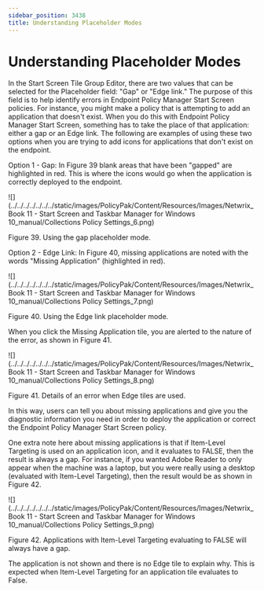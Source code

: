 ```yaml
---
sidebar_position: 3438
title: Understanding Placeholder Modes
---
```


# Understanding Placeholder Modes

In the Start Screen Tile Group Editor, there are two values that can be selected for the Placeholder field: "Gap" or "Edge link." The purpose of this field is to help identify errors in Endpoint Policy Manager Start Screen policies. For instance, you might make a policy that is attempting to add an application that doesn't exist. When you do this with Endpoint Policy Manager Start Screen, something has to take the place of that application: either a gap or an Edge link. The following are examples of using these two options when you are trying to add icons for applications that don't exist on the endpoint.

Option 1 - Gap: In Figure 39 blank areas that have been "gapped" are highlighted in red. This is where the icons would go when the application is correctly deployed to the endpoint.

![](../../../../../../../static/images/PolicyPak/Content/Resources/Images/Netwrix_Book 11 - Start Screen and Taskbar Manager for Windows 10_manual/Collections Policy Settings_6.png)

Figure 39. Using the gap placeholder mode.

Option 2 - Edge Link: In Figure 40, missing applications are noted with the words "Missing Application" (highlighted in red).

![](../../../../../../../static/images/PolicyPak/Content/Resources/Images/Netwrix_Book 11 - Start Screen and Taskbar Manager for Windows 10_manual/Collections Policy Settings_7.png)

Figure 40. Using the Edge link placeholder mode.

When you click the Missing Application tile, you are alerted to the nature of the error, as shown in Figure 41.

![](../../../../../../../static/images/PolicyPak/Content/Resources/Images/Netwrix_Book 11 - Start Screen and Taskbar Manager for Windows 10_manual/Collections Policy Settings_8.png)

Figure 41. Details of an error when Edge tiles are used.

In this way, users can tell you about missing applications and give you the diagnostic information you need in order to deploy the application or correct the Endpoint Policy Manager Start Screen policy.

One extra note here about missing applications is that if Item-Level Targeting is used on an application icon, and it evaluates to FALSE, then the result is always a gap. For instance, if you wanted Adobe Reader to only appear when the machine was a laptop, but you were really using a desktop (evaluated with Item-Level Targeting), then the result would be as shown in Figure 42.

![](../../../../../../../static/images/PolicyPak/Content/Resources/Images/Netwrix_Book 11 - Start Screen and Taskbar Manager for Windows 10_manual/Collections Policy Settings_9.png)

Figure 42. Applications with Item-Level Targeting evaluating to FALSE will always have a gap.

The application is not shown and there is no Edge tile to explain why. This is expected when Item-Level Targeting for an application tile evaluates to False.